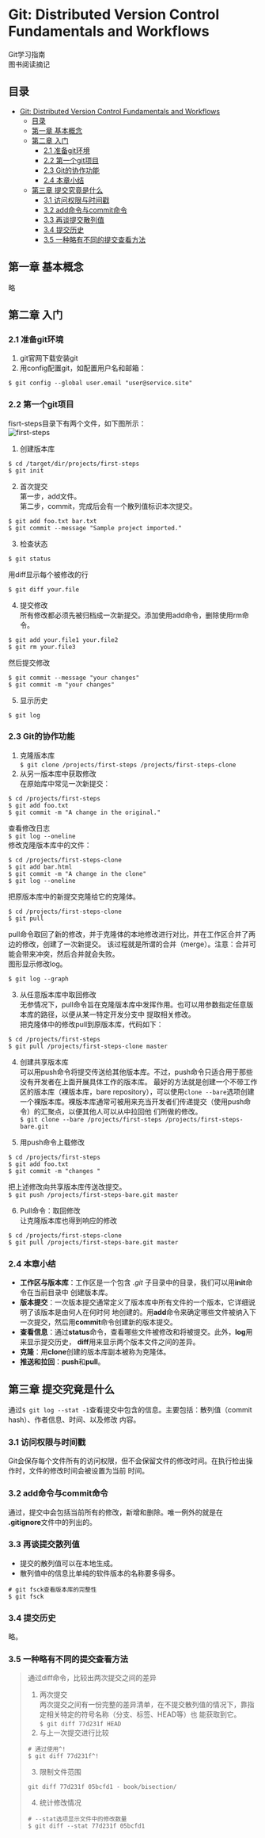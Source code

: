 # Git: Distributed Version Control Fundamentals and Workflows  
Git学习指南  
图书阅读摘记  

## 目录  

- [Git: Distributed Version Control Fundamentals and Workflows](#git-distributed-version-control-fundamentals-and-workflows)
  - [目录](#目录)
  - [第一章 基本概念](#第一章-基本概念)
  - [第二章 入门](#第二章-入门)
    - [2.1 准备git环境](#21-准备git环境)
    - [2.2 第一个git项目](#22-第一个git项目)
    - [2.3 Git的协作功能](#23-git的协作功能)
    - [2.4 本章小结](#24-本章小结)
  - [第三章 提交究竟是什么](#第三章-提交究竟是什么)
    - [3.1 访问权限与时间戳](#31-访问权限与时间戳)
    - [3.2 add命令与commit命令](#32-add命令与commit命令)
    - [3.3 再谈提交散列值](#33-再谈提交散列值)
    - [3.4 提交历史](#34-提交历史)
    - [3.5 一种略有不同的提交查看方法](#35-一种略有不同的提交查看方法)

## 第一章 基本概念  
略  

## 第二章 入门  
### 2.1 准备git环境  
1. git官网下载安装git  
2. 用config配置git，如配置用户名和邮箱：  
```shell
$ git config --global user.email "user@service.site"  
```  
### 2.2 第一个git项目  
fisrt-steps目录下有两个文件，如下图所示：  
![first-steps](./images/2.1_first_steps.png)  
1. 创建版本库
```shell
$ cd /target/dir/projects/first-steps  
$ git init  
```
2. 首次提交  
第一步，add文件。  
第二步，commit，完成后会有一个散列值标识本次提交。  
```shell
$ git add foo.txt bar.txt  
$ git commit --message "Sample project imported."  
```  
3. 检查状态  
```shell
$ git status  
```  
用diff显示每个被修改的行  
```shell
$ git diff your.file  
```  

4. 提交修改  
所有修改都必须先被归档成一次新提交。添加使用add命令，删除使用rm命令。  
```shell
$ git add your.file1 your.file2  
$ git rm your.file3  
```
然后提交修改  
```shell
$ git commit --message "your changes"  
$ git commit -m "your changes"  
```  

5. 显示历史  
```shell
$ git log  
```  

### 2.3 Git的协作功能  
1. 克隆版本库  
`$ git clone /projects/first-steps /projects/first-steps-clone`  
2. 从另一版本库中获取修改  
在原始库中常见一次新提交：  
```shell
$ cd /projects/first-steps  
$ git add foo.txt  
$ git commit -m "A change in the original."  
```  
查看修改日志  
`$ git log --oneline`  
修改克隆版本库中的文件：  
```shell
$ cd /projects/first-steps-clone  
$ git add bar.html  
$ git commit -m "A change in the clone"  
$ git log --oneline  
```  
把原版本库中的新提交克隆给它的克隆体。  
```shell
$ cd /projects/first-steps-clone  
$ git pull  
```  
pull命令取回了新的修改，并于克隆体的本地修改进行对比，并在工作区合并了两边的修改，创建了一次新提交。
该过程就是所谓的合并（merge）。注意：合并可能会带来冲突，然后合并就会失败。  
图形显示修改log。  
```shell
$ git log --graph
```  

3. 从任意版本库中取回修改  
无参情况下，pull命令旨在克隆版本库中发挥作用。也可以用参数指定任意版本库的路径，以便从某一特定开发分支中
提取相关修改。  
把克隆体中的修改pull到原版本库，代码如下：  
```shell
$ cd /projects/first-steps  
$ git pull /projects/first-steps-clone master
```  

4. 创建共享版本库  
可以用push命令将提交传送给其他版本库。不过，push命令只适合用于那些没有开发者在上面开展具体工作的版本库。
最好的方法就是创建一个不带工作区的版本库（裸版本库，bare repository），可以使用`clone --bare`选项创建
一个裸版本库。裸版本库通常可被用来充当开发者们传递提交（使用push命令）的汇聚点，以便其他人可以从中拉回他
们所做的修改。  
`$ git clone --bare /projects/first-steps /projects/first-steps-bare.git`  

5.  用push命令上载修改  
```shell
$ cd /projects/first-steps 
$ git add foo.txt  
$ git commit -m "changes "  
```
把上述修改向共享版本库传送改提交。  
`$ git push /projects/first-steps-bare.git master`  

6. Pull命令：取回修改  
让克隆版本库也得到响应的修改
```shell
$ cd /projects/first-steps-clone  
$ git pull /projects/first-steps-bare.git master  
```

### 2.4 本章小结  
* **工作区与版本库**：工作区是一个包含 *.git* 子目录中的目录，我们可以用**init**命令在当前目录中
创建版本库。
* **版本提交**：一次版本提交通常定义了版本库中所有文件的一个版本，它详细说明了该版本是由何人在何时何
地创建的。用**add**命令来确定哪些文件被纳入下一次提交，然后用**commit**命令创建新的版本提交。  
* **查看信息**：通过**status**命令，查看哪些文件被修改和将被提交。此外，**log**用来显示提交历史，
**diff**用来显示两个版本文件之间的差异。  
* **克隆**：用**clone**创建的版本库副本被称为克隆体。  
* **推送和拉回**：**push**和**pull**。  

## 第三章 提交究竟是什么  
通过`$ git log --stat -1`查看提交中包含的信息。主要包括：散列值（commit hash）、作者信息、时间、以及修改
内容。  
### 3.1 访问权限与时间戳  
Git会保存每个文件所有的访问权限，但不会保留文件的修改时间。在执行检出操作时，文件的修改时间会被设置为当前
时间。

### 3.2 add命令与commit命令  
通过，提交中会包括当前所有的修改，新增和删除。唯一例外的就是在 **.gitignore**文件中的列出的。  

### 3.3 再谈提交散列值  
* 提交的散列值可以在本地生成。
* 散列值中的信息比单纯的软件版本的名称要多得多。
```shell
# git fsck查看版本库的完整性
$ git fsck
```

### 3.4 提交历史
略。

### 3.5 一种略有不同的提交查看方法
> 通过diff命令，比较出两次提交之间的差异  
> 1. 两次提交  
> 两次提交之间有一份完整的差异清单，在不提交散列值的情况下，靠指定相关特定的符号名称（分支、标签、HEAD等）也
> 能获取到它。  
> `$ git diff 77d231f HEAD`  
> 2. 与上一次提交进行比较  
> ```shell
> # 通过使用^!  
> $ git diff 77d231f^!  
> ```
> 3. 限制文件范围  
> ```shell
> git diff 77d231f 05bcfd1 - book/bisection/  
> ```
> 4. 统计修改情况
> ```shell
> # --stat选项显示文件中的修改数量  
> $ git diff --stat 77d231f 05bcfd1  
> ```
